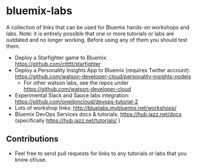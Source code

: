 # bluemix-labs
A collection of links that can be used for Bluemix hands-on workshops and labs. Note: it is entirely possible that one or more tutorials or labs are outdated and no longer working. Before using any of them you should test them.


- Deploy a Starfighter game to Bluemix: https://github.com/cttttt/starfighter
- Deploy a Personality Insights App to Bluemix (requires Twitter account): https://github.com/watson-developer-cloud/personality-insights-nodejs
  - For other watson labs, see the repos under https://github.com/watson-developer-cloud
- Experimental Slack and Sauce labs integration: https://github.com/oneibmcloud/devops-tutorial-2
- Lots of workshop links: http://bluelabs.mybluemix.net/workshops/ 
- Bluemix DevOps Services docs & tutorials: https://hub.jazz.net/docs (specifically https://hub.jazz.net/tutorials/ )


## Contributions
- Feel free to send pull requests for links to any tutorials or labs that you know of/use.

